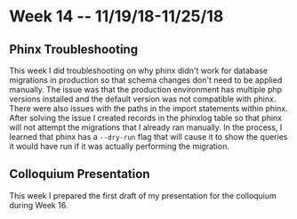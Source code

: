# Week 14 -- 11/19/18-11/25/18

## Phinx Troubleshooting
This week I did troubleshooting on why phinx didn't work for database migrations in production so that schema changes don't need to be applied manually. The issue was that the production environment has multiple php versions installed and the default version was not compatible with phinx. There were also issues with the paths in the import statements within phinx. After solving the issue I created records in the phinxlog table so that phinx will not attempt the migrations that I already ran manually.  In the process, I learned that phinx has a `--dry-run` flag that will cause it to show the queries it would have run if it was actually performing the migration.

## Colloquium Presentation
This week I prepared the first draft of my presentation for the colloquium during Week 16.